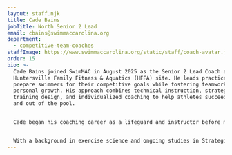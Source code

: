 ```yaml
---
layout: staff.njk
title: Cade Bains
jobTitle: North Senior 2 Lead
email: cbains@swimmaccarolina.org
department:
  - competitive-team-coaches
staffImage: https://www.swimmaccarolina.org/static/staff/coach-avatar.jpg
order: 15
bio: >-
  Cade Bains joined SwimMAC in August 2025 as the Senior 2 Lead Coach at the
  Huntersville Family Fitness & Aquatics (HFFA) site. He leads practices that
  prepare swimmers for their competitive goals while fostering teamwork and
  personal growth. His approach combines technical instruction, strategic
  training design, and individualized coaching to help athletes succeed both in
  and out of the pool.


  Cade began his coaching career as a lifeguard and instructor before moving into leadership roles with several clubs in Colorado and Arizona. He grew a summer league program into a year-round USA Swimming team, served as Head Age Group Coach and team manager at Pikes Peak Athletics, and most recently coached in Arizona while directing a lesson program that fed into the club.


  With a background in exercise science and ongoing studies in Strategic Leadership, Cade emphasizes hard work, communication, and consistency. His philosophy centers on helping swimmers recognize their potential while building confidence, character, and a love for the sport.
---
```


